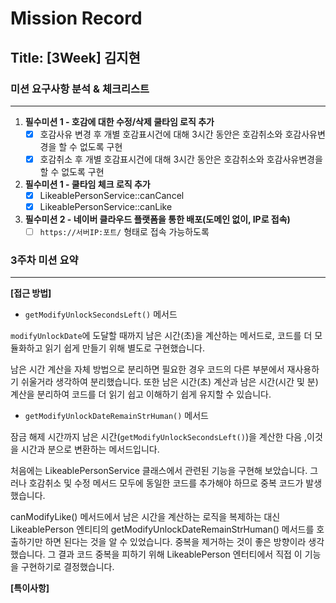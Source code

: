 # Mission Record

## Title: [3Week] 김지현

### 미션 요구사항 분석 & 체크리스트

---

1. **필수미션 1 - 호감에 대한 수정/삭제 쿨타임 로직 추가**
    - [x]  호감사유 변경 후 개별 호감표시건에 대해 3시간 동안은 호감취소와 호감사유변경을 할 수 없도록 구현
    - [x]  호감취소 후 개별 호감표시건에 대해 3시간 동안은 호감취소와 호감사유변경을 할 수 없도록 구현

2. **필수미션 1 - 쿨타임 체크 로직 추가**
    - [x]  LikeablePersonService::canCancel
    - [x]  LikeablePersonService::canLike

3. **필수미션 2 - 네이버 클라우드 플랫폼을 통한 배포(도메인 없이, IP로 접속)**
    - [ ]  `https://서버IP:포트/` 형태로 접속 가능하도록

### 3주차 미션 요약

---

**[접근 방법]**

- `getModifyUnlockSecondsLeft()` 메서드

`modifyUnlockDate`에 도달할 때까지 남은 시간(초)을 계산하는 메서드로, 코드를 더 모듈화하고 읽기 쉽게 만들기 위해 별도로 구현했습니다.

남은 시간 계산을 자체 방법으로 분리하면 필요한 경우 코드의 다른 부분에서 재사용하기 쉬울거라 생각하여 분리했습니다. 또한 남은 시간(초) 계산과 남은 시간(시간 및 분) 계산을 분리하여 코드를 더 읽기 쉽고 이해하기 쉽게 유지할 수 있습니다.

- `getModifyUnlockDateRemainStrHuman()` 메서드

잠금 해제 시간까지 남은 시간(`getModifyUnlockSecondsLeft()`)을 계산한 다음 ,이것을 시간과 분으로 변환하는 메서드입니다.

처음에는 LikeablePersonService 클래스에서 관련된 기능을 구현해 보았습니다. 그러나 호감취소 및 수정 메서드 모두에 동일한 코드를 추가해야 하므로 중복 코드가 발생했습니다.

canModifyLike() 메서드에서 남은 시간을 계산하는 로직을 복제하는 대신 LikeablePerson 엔티티의 getModifyUnlockDateRemainStrHuman() 메서드를 호출하기만 하면 된다는 것을 알 수 있었습니다. 중복을 제거하는 것이 좋은 방향이라 생각했습니다. 그 결과 코드 중복을 피하기 위해 LikeablePerson 엔터티에서 직접 이 기능을 구현하기로 결정했습니다.


**[특이사항]**